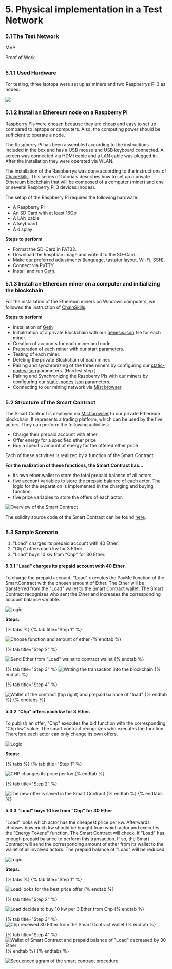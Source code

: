 # 5. Physical implementation in a Test Network

### 5.1         The Test Network

MVP



Proof of Work

## 

### 5.1.1 **Used Hardware**

For testing, three laptops were set up as miners and two Raspberrys Pi 3 as nodes. 

![](.gitbook/assets/network.PNG)

### 5.1.2 Install an Ethereum node on a Raspberry Pi

Raspberry Pis were chosen because they are cheap and easy to set up compared to laptops or computers. Also, the computing power should be sufficient to operate a node.

The Raspberry Pi has been assembled according to the instructions included in the box and has a USB mouse and USB keyboard connected. A screen was connected via HDMI cable and a LAN cable was plugged in. After the installation they were operated via WLAN.

The installation of the Raspberrys was done according to the instructions of [ChainSkills](http://chainskills.com/2017/02/24/create-a-private-ethereum-blockchain-with-iot-devices-16/). This series of tutorials describes how to set up a private Ethereum blockchain that will be composed of a computer \(miner\) and one or several Raspberry PI 3 devices \(nodes\).

The setup of the Raspberry Pi requires the following hardware:

* A Raspberry Pi
* An SD Card with at least 16Gb
* A LAN cable
* A keyboard
* A display

**Steps to perform**

* Format the SD-Card in FAT32.
* Download the Raspbian image and write it to the SD-Card .
* Make our preferred adjustments \(language, tastatur layout, Wi-Fi, SSH\).
* Connect via PuTTY.
* Install and run [Geth](https://geth.ethereum.org/downloads/).

### 5.1.3 Install an Ethereum miner on a computer and initializing the blockchain

For the installation of the Ethereum miners on Windows computers, we followed the instruction of [ChainSkills](http://chainskills.com/2017/03/03/install-a-ethereum-node-on-a-computer-26/). 

**Steps to perform**

* Installation of [Geth ](https://geth.ethereum.org/downloads/)
* Initialization of a private Blockchain with our [genesis.json](https://github.com/Ricardo-Cz/DEE_SCM/blob/master/genesis.json) file for each miner.
* Creation of accounts for each miner and node.
* Preparation of each miner with our [start parameters](https://github.com/Ricardo-Cz/DEE_SCM/blob/master/startminer1.bat).
* Testing of each miner.
* Deleting the private Blockchain of each miner.
* Pairing and synchronizing of the three miners by configuring our [static-nodes.json](https://github.com/Ricardo-Cz/DEE_SCM/blob/master/static-nodes.json) parameters. \(Hardest step.\)
* Pairing and Synchronizing the Raspberry PIs with our miners by configuring our [static-nodes.json ](https://github.com/Ricardo-Cz/DEE_SCM/blob/master/static-nodes.json)parameters.
* Connecting to our mining network via [Mist browser](https://github.com/ethereum/mist).

## 

### 5.2         Structure of the Smart Contract

The Smart Contract is deployed via [Mist browser](https://github.com/ethereum/mist) to our private Ethereum blockchain. It represents a trading platform, which can be used by the five actors. They can perform the following activities:

* Charge their prepaid account with ether
* Offer energy for a specified ether price
* Buy a specific amount of energy for the offered ether price

Each of these activities is realized by a function of the Smart Contract. 

**For the realization of these functions, the Smart Contract has...**

* its own ether wallet to store the total prepaid balance of all actors. 
* five account variables to store the prepaid balance of each actor. The logic for the separation is implemented in the charging and buying function.
* five price variables to store the offers of each actor.

![Overview of the Smart Contract](.gitbook/assets/image%20%282%29.png)

The solidity source code of the Smart Contract can be found [here](https://github.com/Ricardo-Cz/DEE_SCM/blob/master/EnergyBlockchain.1.sol).

## 

### 5.3 Sample Scenario

1. "Load" charges its prepaid account with 40 Ether.
2. "Chp" offers each kw for 3 Ether.
3. "Load" buys 10 kw from "Chp" for 30 Ether.



#### 5.3.1 **"Load" charges its prepaid account with 40 Ether.**

To charge the prepaid account, "Load" executes the PayMe function of the SmartContract with the chosen amount of Ether. The Ether will be transferred from the "Load" wallet to the Smart Contract wallet. The Smart Contract recognizes who sent the Ether and increases the corresponding account balance variable.

![Logic](.gitbook/assets/image%20%2814%29.png)

**Steps:**

{% tabs %}
{% tab title="Step 1" %}


![Choose function and amount of ether](.gitbook/assets/image%20%289%29.png)
{% endtab %}

{% tab title="Step 2" %}


![Send Ether from &quot;Load&quot; wallet to contract wallet](.gitbook/assets/image%20%2815%29.png)
{% endtab %}

{% tab title="Step 3" %}
![Writing the transaction into the blockchain](.gitbook/assets/image%20%286%29.png)
{% endtab %}

{% tab title="Step 4" %}


![Wallet of the contract \(top right\) and prepaid balance of &quot;load&quot;](.gitbook/assets/image%20%2827%29.png)
{% endtab %}
{% endtabs %}



#### 5.3.2 "Chp" offers each kw for 3 Ether.

To publish an offer, "Chp" executes the bid function with the corresponding "Chp kw" value. The smart contract recognizes who executes the function. Therefore each actor can only change its own offers.

![Logic](.gitbook/assets/image%20%2819%29.png)

  
**Steps:**

{% tabs %}
{% tab title="Step 1" %}


![CHP changes its price per kw](.gitbook/assets/image%20%2816%29.png)
{% endtab %}

{% tab title="Step 2" %}


![The new offer is saved in the Smart Contract](.gitbook/assets/image%20%287%29.png)
{% endtab %}
{% endtabs %}

#### 

#### 5.3.3 "Load" buys 10 kw from "Chp" for 30 Ether

"Load" looks which actor has the cheapest price per kw. Afterwards chooses how much kw should be bought from which actor and executes the "Energy Tokens" function. The Smart Contract will check, if "Load" has enough prepaid balance to perform this transaction. If so, the Smart Contract will send the corresponding amount of ether from its wallet to the wallet of all involved actors. The prepaid balance of "Load" will be reduced.

![Logic](.gitbook/assets/image%20%288%29.png)

  
**Steps:**

{% tabs %}
{% tab title="Step 1" %}


![Load looks for the best price offer](.gitbook/assets/image%20%287%29.png)
{% endtab %}

{% tab title="Step 2" %}


![Load decides to buy 10 kw per 3 Ether from Chp](.gitbook/assets/image%20%285%29.png)
{% endtab %}

{% tab title="Step 3" %}
![Chp received 30 Ether from the Smart Contract wallet](.gitbook/assets/image%20%2822%29.png)
{% endtab %}

{% tab title="Step 4" %}
![Wallet of Smart Contract and prepaid balance of &quot;Load&quot; decreased by 30 Ether](.gitbook/assets/image%20%2826%29.png)
{% endtab %}
{% endtabs %}

![Sequencediagram of the smart contract procedure](.gitbook/assets/smart-contract-usage.png)

